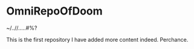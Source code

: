 # OmniRepoOfDoom
~/..//.....#%?

This is the first repository
I have added more content indeed. Perchance.
